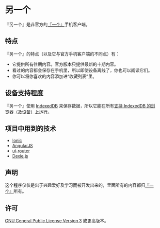 # 另一个
『另一个』是非官方的[『一个』](http://wufazhuce.com/one/)手机客户端。

## 特点

『另一个』的特点（以及它与官方手机客户端的不同点）有：

 + 它提供所有往期内容。官方版本只提供最新的十期内容。
 + 看过的内容都会保存在手机里，所以即使设备离线了，你也可以阅读它们。
 + 你可以将你喜欢的内容添加进“收藏列表”里。

## 设备支持程度

『另一个』使用 [IndexedDB](https://developer.mozilla.org/en-US/docs/Web/API/IndexedDB_API) 来保存数据，所以它能在所有[支持 IndexedDB 的浏览器（及设备）](http://caniuse.com/#feat=indexeddb)上运行。

## 项目中用到的技术

 + [Ionic](http://ionicframework.com/)
 + [AngularJS](https://angularjs.org/)
 + [ui-router](https://github.com/angular-ui/ui-router)
 + [Dexie.js](https://github.com/dfahlander/Dexie.js)

## 声明
这个程序仅仅是出于兴趣爱好及学习而被开发出来的，里面所有的内容都归[『一个』](http://www.wufazhuce.com/one/)所有。
 
## 许可
 [GNU General Public License Version 3](https://www.gnu.org/licenses/gpl.html) 或更高版本。
